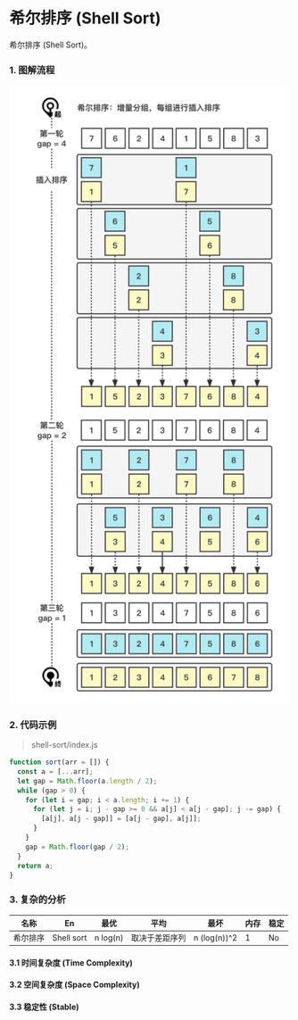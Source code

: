 # 希尔排序 (Shell Sort)

希尔排序 (Shell Sort)。

### 1. 图解流程

<img src="../../_imgs/ShellSort.png" width="560"/>

### 2. 代码示例

> shell-sort/index.js

``` js
function sort(arr = []) {
  const a = [...arr];
  let gap = Math.floor(a.length / 2);
  while (gap > 0) {
    for (let i = gap; i < a.length; i += 1) {
      for (let j = i; j - gap >= 0 && a[j] < a[j - gap]; j -= gap) {
        [a[j], a[j - gap]] = [a[j - gap], a[j]];
      }
    }
    gap = Math.floor(gap / 2);
  }
  return a;
}

```

### 3. 复杂的分析

| 名称     | En         | 最优     | 平均           | 最坏         | 内存 | 稳定 |
| -------- | ---------- | -------- | -------------- | ------------ | ---- | ---- |
| 希尔排序 | Shell sort | n log(n) | 取决于差距序列 | n (log(n))^2 | 1    | No   |

#### 3.1 时间复杂度 (Time Complexity)

#### 3.2 空间复杂度 (Space Complexity)

#### 3.3 稳定性 (Stable)





